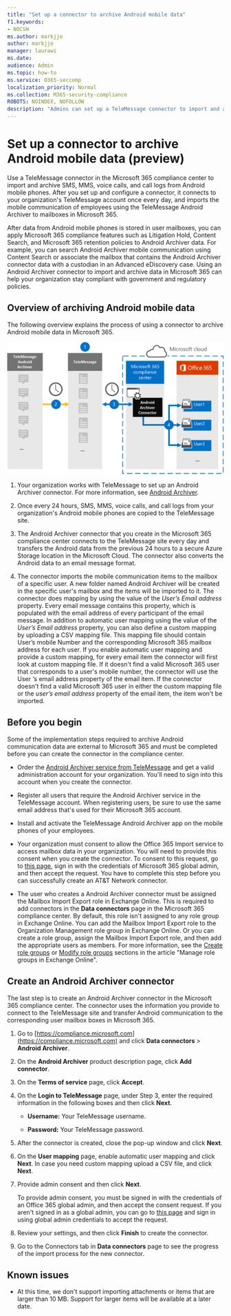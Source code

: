 ```yaml
---
title: "Set up a connector to archive Android mobile data"
f1.keywords:
- NOCSH
ms.author: markjjo
author: markjjo
manager: laurawi
ms.date: 
audience: Admin
ms.topic: how-to
ms.service: O365-seccomp
localization_priority: Normal
ms.collection: M365-security-compliance
ROBOTS: NOINDEX, NOFOLLOW
description: "Admins can set up a TeleMessage connector to import and archive SMS, MMS, and voice calls from Android mobile phones. This lets you archive data from third-party data sources in Microsoft 365 so you can use compliance features such as legal hold, content search, and retention policies to manage your organization's third-party data."
---
```


# Set up a connector to archive Android mobile data (preview)

Use a TeleMessage connector in the Microsoft 365 compliance center to import and archive SMS, MMS, voice calls, and call logs from Android mobile phones. After you set up and configure a connector, it connects to your organization's TeleMessage account once every day, and imports the mobile communication of employees using the TeleMessage Android Archiver to mailboxes in Microsoft 365.

After data from Android mobile phones is stored in user mailboxes, you can apply Microsoft 365 compliance features such as Litigation Hold, Content Search, and Microsoft 365 retention policies to Android Archiver data. For example, you can search Android Archiver mobile communication using Content Search or associate the mailbox that contains the Android Archiver connector data with a custodian in an Advanced eDiscovery case. Using an Android Archiver connector to import and archive data in Microsoft 365 can help your organization stay compliant with government and regulatory policies.

## Overview of archiving Android mobile data

The following overview explains the process of using a connector to archive Android mobile data in Microsoft 365.

![Android Archiver connector workflow](../media/AndroidArchiverConnectorWorkflow.png)

1. Your organization works with TeleMessage to set up an Android Archiver connector. For more information, see [Android Archiver](https://www.telemessage.com/office365-activation-for-android-archiver/).

2. Once every 24 hours, SMS, MMS, voice calls, and call logs from your organization's Android mobile phones are copied to the TeleMessage site.

3. The Android Archiver connector that you create in the Microsoft 365 compliance center connects to the TeleMessage site every day and transfers the Android data from the previous 24 hours to a secure Azure Storage location in the Microsoft Cloud. The connector also converts the Android data to an email message format.

4. The connector imports the mobile communication items to the mailbox of a specific user. A new folder named Android Archiver will be created in the specific user's mailbox and the items will be imported to it. The connector does mapping by using the value of the *User’s Email address* property. Every email message contains this property, which is populated with the email address of every participant of the email message. In addition to automatic user mapping using the value of the *User’s Email address* property, you can also define a custom mapping by uploading a CSV mapping file. This mapping file should contain User’s mobile Number and the corresponding Microsoft 365 mailbox address for each user. If you enable automatic user mapping and provide a custom mapping, for every email item the connector will first look at custom mapping file. If it doesn't find a valid Microsoft 365 user that corresponds to a user's mobile number, the connector will use the User ‘s email address property of the email item. If the connector doesn't find a valid Microsoft 365 user in either the custom mapping file or the *user’s email address* property of the email item, the item won't be imported.

## Before you begin

Some of the implementation steps required to archive Android communication data are external to Microsoft 365 and must be completed before you can create the connector in the compliance center.

- Order the [Android Archiver service from TeleMessage](https://www.telemessage.com/mobile-archiver/order-mobile-archiver-for-o365) and get a valid administration account for your organization. You'll need to sign into this account when you create the connector.

- Register all users that require the Android Archiver service in the TeleMessage account. When registering users, be sure to use the same email address that's used for their Microsoft 365 account.

- Install and activate the TeleMessage Android Archiver app on the mobile phones of your employees.

- Your organization must consent to allow the Office 365 Import service to access mailbox data in your organization. You will need to provide this consent when you create the connector. To consent to this request, go to [this page](https://login.microsoftonline.com/common/oauth2/authorize?client_id=570d0bec-d001-4c4e-985e-3ab17fdc3073&response_type=code&redirect_uri=https://portal.azure.com/&nonce=1234&prompt=admin_consent), sign in with the credentials of Microsoft 365 global admin, and then accept the request. You have to complete this step before you can successfully create an AT&T Network connector.

- The user who creates a Android Archiver connector must be assigned the Mailbox Import Export role in Exchange Online. This is required to add connectors in the **Data connectors** page in the Microsoft 365 compliance center. By default, this role isn't assigned to any role group in Exchange Online. You can add the Mailbox Import Export role to the Organization Management role group in Exchange Online. Or you can create a role group, assign the Mailbox Import Export role, and then add the appropriate users as members. For more information, see the [Create role groups](https://docs.microsoft.com/Exchange/permissions-exo/role-groups#create-role-groups) or [Modify role groups](https://docs.microsoft.com/Exchange/permissions-exo/role-groups#modify-role-groups) sections in the article "Manage role groups in Exchange Online".

## Create an Android Archiver connector

The last step is to create an Android Archiver connector in the Microsoft 365 compliance center. The connector uses the information you provide to connect to the TeleMessage site and transfer Android communication to the corresponding user mailbox boxes in Microsoft 365.

1. Go to [https://compliance.microsoft.com](https://compliance.microsoft.com) and click **Data connectors** > **Android Archiver**.

2. On the **Android Archiver** product description page, click **Add connector**.

3. On the **Terms of service** page, click **Accept**.

4. On the **Login to TeleMessage** page, under Step 3, enter the required information in the following boxes and then click **Next**.

   - **Username:** Your TeleMessage username.

   - **Password:** Your TeleMessage password.

5. After the connector is created, close the pop-up window and click **Next**.

6. On the **User mapping** page, enable automatic user mapping and click **Next**. In case you need custom mapping upload a CSV file, and click **Next**.

7. Provide admin consent and then click **Next**.

   To provide admin consent, you must be signed in with the credentials of an Office 365 global admin, and then accept the consent request. If you aren't signed in as a global admin, you can go to [this page](https://login.microsoftonline.com/common/oauth2/authorize?client_id=570d0bec-d001-4c4e-985e-3ab17fdc3073&response_type=code&redirect_uri=https://portal.azure.com/&nonce=1234&prompt=admin_consent) and sign in using global admin credentials to accept the request.

8. Review your settings, and then click **Finish** to create the connector.

9. Go to the Connectors tab in **Data connectors** page to see the progress of the import process for the new connector.

## Known issues

- At this time, we don't support importing attachments or items that are larger than 10 MB. Support for larger items will be available at a later date.
